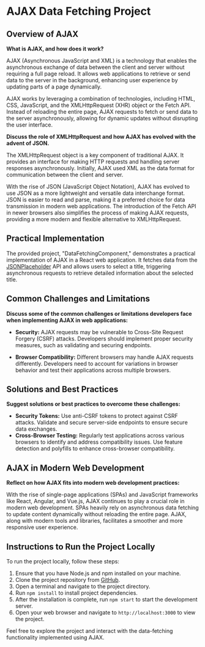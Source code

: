 # AJAX Data Fetching Project

## Overview of AJAX

**What is AJAX, and how does it work?**

AJAX (Asynchronous JavaScript and XML) is a technology that enables the asynchronous exchange of data between the client and server without requiring a full page reload. It allows web applications to retrieve or send data to the server in the background, enhancing user experience by updating parts of a page dynamically.

AJAX works by leveraging a combination of technologies, including HTML, CSS, JavaScript, and the XMLHttpRequest (XHR) object or the Fetch API. Instead of reloading the entire page, AJAX requests to fetch or send data to the server asynchronously, allowing for dynamic updates without disrupting the user interface.

**Discuss the role of XMLHttpRequest and how AJAX has evolved with the advent of JSON.**

The XMLHttpRequest object is a key component of traditional AJAX. It provides an interface for making HTTP requests and handling server responses asynchronously. Initially, AJAX used XML as the data format for communication between the client and server.

With the rise of JSON (JavaScript Object Notation), AJAX has evolved to use JSON as a more lightweight and versatile data interchange format. JSON is easier to read and parse, making it a preferred choice for data transmission in modern web applications. The introduction of the Fetch API in newer browsers also simplifies the process of making AJAX requests, providing a more modern and flexible alternative to XMLHttpRequest.

## Practical Implementation

The provided project, "DataFetchingComponent," demonstrates a practical implementation of AJAX in a React web application. It fetches data from the [JSONPlaceholder](https://jsonplaceholder.typicode.com/) API and allows users to select a title, triggering asynchronous requests to retrieve detailed information about the selected title.

## Common Challenges and Limitations

**Discuss some of the common challenges or limitations developers face when implementing AJAX in web applications:**

- **Security:** AJAX requests may be vulnerable to Cross-Site Request Forgery (CSRF) attacks. Developers should implement proper security measures, such as validating and securing endpoints.

- **Browser Compatibility:** Different browsers may handle AJAX requests differently. Developers need to account for variations in browser behavior and test their applications across multiple browsers.

## Solutions and Best Practices

**Suggest solutions or best practices to overcome these challenges:**

- **Security Tokens:** Use anti-CSRF tokens to protect against CSRF attacks. Validate and secure server-side endpoints to ensure secure data exchanges.
- **Cross-Browser Testing:** Regularly test applications across various browsers to identify and address compatibility issues. Use feature detection and polyfills to enhance cross-browser compatibility.

## AJAX in Modern Web Development

**Reflect on how AJAX fits into modern web development practices:**

With the rise of single-page applications (SPAs) and JavaScript frameworks like React, Angular, and Vue.js, AJAX continues to play a crucial role in modern web development. SPAs heavily rely on asynchronous data fetching to update content dynamically without reloading the entire page. AJAX, along with modern tools and libraries, facilitates a smoother and more responsive user experience.

## Instructions to Run the Project Locally

To run the project locally, follow these steps:

1. Ensure that you have Node.js and npm installed on your machine.
2. Clone the project repository from [GitHub](<https://github.com/Muhaammad-Nazir4/DataFetchingUsingAjex.git>).
3. Open a terminal and navigate to the project directory.
4. Run `npm install` to install project dependencies.
5. After the installation is complete, run `npm start` to start the development server.
6. Open your web browser and navigate to `http://localhost:3000` to view the project.

Feel free to explore the project and interact with the data-fetching functionality implemented using AJAX.
